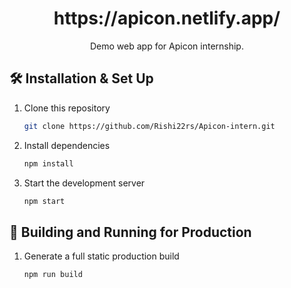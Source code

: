 
<h1 align="center">
   https://apicon.netlify.app/
</h1>
<p align="center">
   Demo web app for Apicon internship.
</p>

## 🛠 Installation & Set Up

1. Clone this repository

   ```sh
   git clone https://github.com/Rishi22rs/Apicon-intern.git
   ```

2. Install dependencies

   ```sh
   npm install
   ```

3. Start the development server

   ```sh
   npm start
   ```

## 🚀 Building and Running for Production

1. Generate a full static production build

   ```sh
   npm run build
   ```
   
